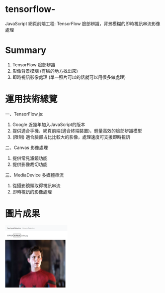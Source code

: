 # tensorflow-
JavaScript 網頁前端工程: TensorFlow 臉部辨識，背景模糊的即時視訊串流影像處理

# Summary
1. TensorFlow 臉部辨識
2. 影像背景模糊 (有臉的地方找出來)
3. 即時視訊影像處理 (單一照片可以的話就可以用很多做處理)

# 運用技術總覽
一、TensorFlow.js:
1. Google 近幾年加入JavaScript的版本
2. 提供適合手機、網頁前端(適合終端裝置)，輕量高效的臉部辨識模型
3. (限制) 適合臉部占比比較大的影像，處理速度可支援即時視訊

二、Canvas 影像處理
1. 提供常見濾鏡功能
2. 提供影像裁切功能

三、MediaDevice 多媒體串流
1. 從攝影鏡頭取得視訊串流
2. 即時視訊的影像處理

# 圖片成果 
<img src="成果_image/上傳圖片，圖片背景模糊.png" width="200" height="200"/>
